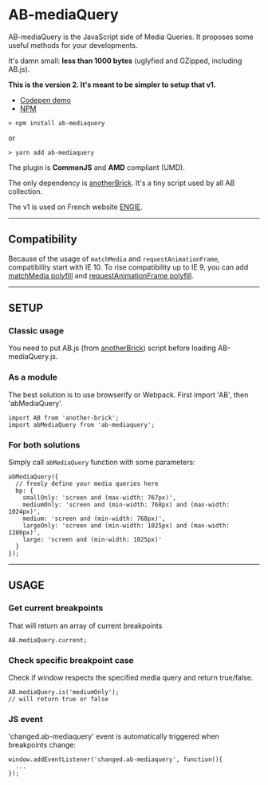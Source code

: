 # AB-mediaQuery
AB-mediaQuery is the JavaScript side of Media Queries. It proposes some useful methods for your developments.

It's damn small: **less than 1000 bytes** (uglyfied and GZipped, including AB.js).

**This is the version 2. It's meant to be simpler to setup that v1.**

- [Codepen demo](https://codepen.io/lordfpx/pen/MeaWmV?editors=0010)
- [NPM](https://www.npmjs.com/package/ab-mediaquery)

```
> npm install ab-mediaquery
```
or
```
> yarn add ab-mediaquery
```

The plugin is **CommonJS** and **AMD** compliant (UMD).

The only dependency is [anotherBrick](https://github.com/lordfpx/AB#readme). It's a tiny script used by all AB collection.

The v1 is used on French website [ENGIE](https://particuliers.engie.fr/).

---

## Compatibility

Because of the usage of `matchMedia` and `requestAnimationFrame`, compatibility start with IE 10. To rise compatibility up to IE 9, you can add [matchMedia polyfill](https://github.com/paulirish/matchMedia.js/) and [requestAnimationFrame polyfill](https://gist.github.com/paulirish/1579671).

---

## SETUP

### Classic usage
You need to put AB.js (from [anotherBrick](https://github.com/lordfpx/AB)) script before loading AB-mediaQuery.js.

### As a module
The best solution is to use browserify or Webpack. First import 'AB', then 'abMediaQuery'.

```
import AB from 'another-brick';
import abMediaQuery from 'ab-mediaquery';
```

### For both solutions
Simply call `abMediaQuery` function with some parameters:
```
abMediaQuery({
  // freely define your media queries here
  bp: {
    smallOnly: 'screen and (max-width: 767px)',
    mediumOnly: 'screen and (min-width: 768px) and (max-width: 1024px)',
    medium: 'screen and (min-width: 768px)',
    largeOnly: 'screen and (min-width: 1025px) and (max-width: 1280px)',
    large: 'screen and (min-width: 1025px)'
  }
});
```

---

## USAGE

### Get current breakpoints
That will return an array of current breakpoints
```
AB.mediaQuery.current;
```

### Check specific breakpoint case
Check if window respects the specified media query and return true/false.

```
AB.mediaQuery.is('mediumOnly');
// will return true or false
```

### JS event
'changed.ab-mediaquery' event is automatically triggered when breakpoints change:

```
window.addEventListener('changed.ab-mediaquery', function(){
  ...
});
```

